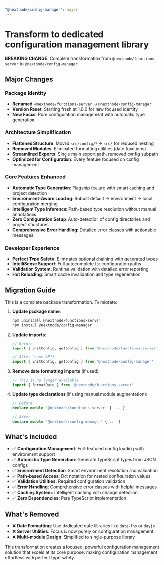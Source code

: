 ```yaml
---
"@nextnode/config-manager": major
---
```


# Transform to dedicated configuration management library

**BREAKING CHANGE**: Complete transformation from `@nextnode/functions-server` to `@nextnode/config-manager`

## Major Changes

### Package Identity
- **Renamed**: `@nextnode/functions-server` → `@nextnode/config-manager`
- **Version Reset**: Starting fresh at 1.0.0 for new focused identity
- **New Focus**: Pure configuration management with automatic type generation

### Architecture Simplification
- **Flattened Structure**: Moved `src/config/*` → `src/` for reduced nesting
- **Removed Modules**: Eliminated formatting utilities (date functions)
- **Streamlined Exports**: Single main export path, removed config subpath
- **Optimized for Configuration**: Every feature focused on config management

### Core Features Enhanced
- **Automatic Type Generation**: Flagship feature with smart caching and project detection
- **Environment-Aware Loading**: Robust default → environment → local configuration merging
- **Intelligent Type Inference**: Path-based type resolution without manual annotations
- **Zero Configuration Setup**: Auto-detection of config directories and project structures
- **Comprehensive Error Handling**: Detailed error classes with actionable messages

### Developer Experience
- **Perfect Type Safety**: Eliminates optional chaining with generated types
- **IntelliSense Support**: Full autocomplete for configuration paths
- **Validation System**: Runtime validation with detailed error reporting
- **Hot Reloading**: Smart cache invalidation and type regeneration

## Migration Guide

This is a complete package transformation. To migrate:

1. **Update package name**:
   ```bash
   npm uninstall @nextnode/functions-server
   npm install @nextnode/config-manager
   ```

2. **Update imports**:
   ```typescript
   // Before
   import { initConfig, getConfig } from '@nextnode/functions-server'
   
   // After (same API)
   import { initConfig, getConfig } from '@nextnode/config-manager'
   ```

3. **Remove date formatting imports** (if used):
   ```typescript
   // This is no longer available
   import { formatDate } from '@nextnode/functions-server'
   ```

4. **Update type declarations** (if using manual module augmentation):
   ```typescript
   // Before
   declare module '@nextnode/functions-server' { ... }
   
   // After
   declare module '@nextnode/config-manager' { ... }
   ```

## What's Included

- ✅ **Configuration Management**: Full-featured config loading with environment support
- ✅ **Automatic Type Generation**: Generate TypeScript types from JSON configs
- ✅ **Environment Detection**: Smart environment resolution and validation
- ✅ **Path-based Access**: Dot notation for nested configuration values
- ✅ **Validation Utilities**: Required configuration validation
- ✅ **Error Handling**: Comprehensive error classes with helpful messages
- ✅ **Caching System**: Intelligent caching with change detection
- ✅ **Zero Dependencies**: Pure TypeScript implementation

## What's Removed

- ❌ **Date Formatting**: Use dedicated date libraries like `date-fns` or `dayjs`
- ❌ **Server Utilities**: Focus is now purely on configuration management
- ❌ **Multi-module Design**: Simplified to single-purpose library

This transformation creates a focused, powerful configuration management solution that excels at its core purpose: making configuration management effortless with perfect type safety.